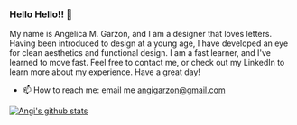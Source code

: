 ### Hello Hello!! 👋

My name is Angelica M. Garzon, and I am a designer that loves letters. Having been introduced to design at a young age, I have developed an eye for clean aesthetics and functional design. I am a fast learner, and I've learned to move fast. Feel free to contact me, or check out my LinkedIn to learn more about my experience. Have a great day!
- 📫 How to reach me: email me angigarzon@gmail.com

[![Angi's github stats](https://github-readme-stats.vercel.app/api?username=amgarz0n&hide=stars&count_private=true&show_icons=true&&theme=highcontrast)](https://github.com/amgarz0n)

<!--
**amgarz0n/amgarz0n** is a ✨ _special_ ✨ repository because its `README.md` (this file) appears on your GitHub profile.

Here are some ideas to get you started:

- 🔭 I’m currently working on ...
- 🌱 I’m currently learning ...
- 👯 I’m looking to collaborate on ...
- 🤔 I’m looking for help with ...
- 💬 Ask me about ...
- 📫 How to reach me: ...
- 😄 Pronouns: ...
- ⚡ Fun fact: ...
-->
